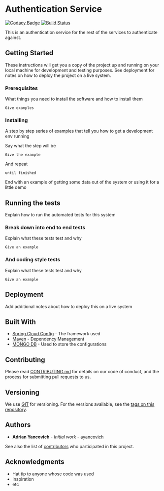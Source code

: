 # Authentication Service
[![Codacy Badge](https://api.codacy.com/project/badge/Grade/aeb5659b2e2448d887489a2c113b13f2)](https://www.codacy.com/app/Microservices/auth?utm_source=github.com&amp;utm_medium=referral&amp;utm_content=endava-pad-backend-microservices/auth&amp;utm_campaign=Badge_Grade)
[![Build Status](https://travis-ci.org/endava-pad-backend-microservices/auth.svg?branch=master)](https://travis-ci.org/endava-pad-backend-microservices/auth)

This is an authentication service for the rest of the services to authenticate against.

## Getting Started

These instructions will get you a copy of the project up and running on your local machine for development and testing purposes. See deployment for notes on how to deploy the project on a live system.

### Prerequisites

What things you need to install the software and how to install them

```
Give examples
```

### Installing

A step by step series of examples that tell you how to get a development env running

Say what the step will be

```
Give the example
```

And repeat

```
until finished
```

End with an example of getting some data out of the system or using it for a little demo

## Running the tests

Explain how to run the automated tests for this system

### Break down into end to end tests

Explain what these tests test and why

```
Give an example
```

### And coding style tests

Explain what these tests test and why

```
Give an example
```

## Deployment

Add additional notes about how to deploy this on a live system

## Built With

* [Spring Cloud Config](https://spring.io/projects/spring-cloud-config) - The framework used
* [Maven](https://maven.apache.org/) - Dependency Management
* [MONGO DB](https://www.mongodb.com/) - Used to store the configurations

## Contributing

Please read [CONTRIBUTING.md](https://gist.github.com/PurpleBooth/b24679402957c63ec426) for details on our code of conduct, and the process for submitting pull requests to us.

## Versioning

We use [GIT](https://git-scm.com/) for versioning. For the versions available, see the [tags on this repository](https://github.com/endava-pad-backend-microservices/auth/tags). 

## Authors

* **Adrian Yancovich** - *Initial work* - [ayancovich](https://github.com/ayancovich)

See also the list of [contributors](https://github.com/endava-pad-backend-microservices/auth/contributors) who participated in this project.

## Acknowledgments

* Hat tip to anyone whose code was used
* Inspiration
* etc
